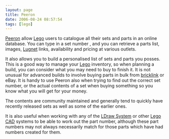 ```yaml
---
layout: page
title: Peeron
date: 2006-08-24 08:57:54
tags: [lego]
---
```

[Peeron](http://www.peeron.com) allow [Lego](/wiki/lego.html "The best known construction toy") users to catalogue all their sets and parts in an online database. You can type in a set number , and you can retrieve a parts list, images, [Lugnet](/wiki/lugnet.html "Lego Users Group Network") links, availability and pricing at various outlets.

It also allows you to build a personalised list of sets and parts you posses. This is a good way to manage your [Lego](/wiki/lego.html "The best known construction toy") inventory, so when planning a build, you can consider what you may need to buy to finish it. It is not unusual for advanced builds to involve buying parts in bulk from [bricklink](/wiki/bricklink.html "Lego Trading Commnity") or eBay. It is handy to use Peeron also when trying to find out the correct set number, or the actual contents of a set when buying something so you know what you will get for your money.

The contents are community maintained and generally tend to quickly have recently released sets as well as some of the earlier ones.

It is also useful when working with any of the [LDraw System](/wiki/ldraw_system.html "The primary system for CAD representation of Lego parts") or other [Lego](/wiki/lego.html "The best known construction toy") [CAD](/wiki/cad.html "Computer Aided Design") systems to be able to work out the part number, although these part numbers may not always necessarily match for those parts which have had numbers created for them.
